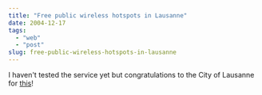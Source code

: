 ```yaml
---
title: "Free public wireless hotspots in Lausanne"
date: 2004-12-17
tags: 
  - "web"
  - "post"
slug: free-public-wireless-hotspots-in-lausanne
---
```


I haven't tested the service yet but congratulations to the City of Lausanne for [this](http://www.lausanne.ch/view.asp?docId=13618)!
